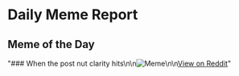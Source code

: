 # Daily Meme Report

## Meme of the Day
"### When the post nut clarity hits\n\n![Meme](https://i.redd.it/9ijwkdc1rqge1.png)\n\n[View on Reddit](https://redd.it/1ifz4oa)"
